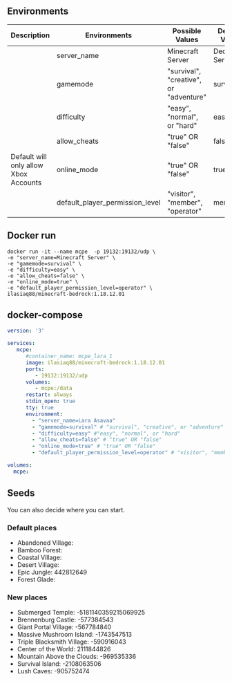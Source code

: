 

## Environments

| Description                           | Environments                    | Possible Values                        | Default Value    |
|---------------------------------------|---------------------------------|----------------------------------------|------------------|
|                                       | server_name                     | Minecraft Server                       | Dedicated Server |
|                                       | gamemode                        | "survival", "creative", or "adventure" | survival         |
|                                       | difficulty                      | "easy", "normal", or "hard"            | easy             |
|                                       | allow_cheats                    | "true" OR "false"                      | false            |
| Default will only allow Xbox Accounts | online_mode                     | "true" OR "false"                      | true             |
|                                       | default_player_permission_level | "visitor", "member", "operator"        | member           |

## Docker run

```
docker run -it --name mcpe  -p 19132:19132/udp \
-e "server_name=Minecraft Server" \
-e "gamemode=survival" \
-e "difficulty=easy" \
-e "allow_cheats=false" \
-e "online_mode=true" \
-e "default_player_permission_level=operator" \
ilasiaq88/minecraft-bedrock:1.18.12.01
```

## docker-compose

```yml
version: '3'

services:
   mcpe:
      #container_name: mcpe_lara_1
      image: ilasiaq88/minecraft-bedrock:1.18.12.01
      ports:
         - 19132:19132/udp
      volumes:
         - mcpe:/data
      restart: always
      stdin_open: true
      tty: true
      environment:
        - "server_name=Lara Asavaa"
        - "gamemode=survival" # "survival", "creative", or "adventure"
        - "difficulty=easy" #"easy", "normal", or "hard"
        - "allow_cheats=false" # "true" OR "false"
        - "online_mode=true" # "true" OR "false"
        - "default_player_permission_level=operator" # "visitor", "member", "operator"

volumes:
  mcpe:
```

## Seeds

You can also decide where you can start. 

### Default places
- Abandoned Village:
- Bamboo Forest: 
- Coastal Village: 
- Desert Village: 
- Epic Jungle: 442812649
- Forest Glade: 


### New places
- Submerged Temple: -5181140359215069925
- Brennenburg Castle: -577384543
- Giant Portal Village: -567784840
- Massive Mushroom Island: -1743547513
- Triple Blacksmith Village: -590916043
- Center of the World: 2111844826
- Mountain Above the Clouds: -969535336
- Survival Island: -2108063506
- Lush Caves: -905752474